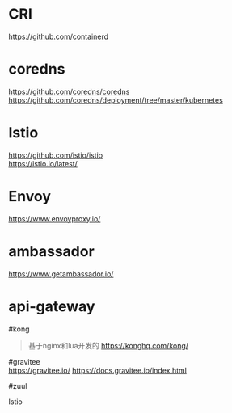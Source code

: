 

# CRI
https://github.com/containerd

# coredns
https://github.com/coredns/coredns  
https://github.com/coredns/deployment/tree/master/kubernetes


# Istio
https://github.com/istio/istio  
https://istio.io/latest/


# Envoy
https://www.envoyproxy.io/

# ambassador
https://www.getambassador.io/




# api-gateway

#kong
>基于nginx和lua开发的
https://konghq.com/kong/

#gravitee  
https://gravitee.io/
https://docs.gravitee.io/index.html

#zuul



Istio
